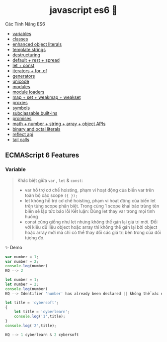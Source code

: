 <h1 align="center">javascript es6 👋</h1>

Các Tính Năng ES6
- [variables](#variable)
- [classes](#classes)
- [enhanced object literals](#enhanced-object-literals)
- [template strings](#template-strings)
- [destructuring](#destructuring)
- [default + rest + spread](#default--rest--spread)
- [let + const](#let--const)
- [iterators + for..of](#iterators--forof)
- [generators](#generators)
- [unicode](#unicode)
- [modules](#modules)
- [module loaders](#module-loaders)
- [map + set + weakmap + weakset](#map--set--weakmap--weakset)
- [proxies](#proxies)
- [symbols](#symbols)
- [subclassable built-ins](#subclassable-built-ins)
- [promises](#promises)
- [math + number + string + array + object APIs](#math--number--string--array--object-apis)
- [binary and octal literals](#binary-and-octal-literals)
- [reflect api](#reflect-api)
- [tail calls](#tail-calls)

## ECMAScript 6 Features

### Variable
> Khác biệt giữa `var` , `let` & `const`: 
> + var hổ trợ cơ chế hoisting, phạm vi hoạt động của biến var trên toàn bộ các scope `({ });`
> + let không hỗ trợ cơ chế hoisting, phạm vi hoạt động của biến let trên từng scope phân biệt. Trong cùng 1 scope khai báo trùng tên biến sẽ lập tức báo lỗi
Kết luận: Dùng let thay var trong mọi tình huống
> + const cũng giống như let nhưng không thể gán lại giá trị mới. Đối với kiểu dữ liệu object hoặc array thì không thể gán lại bởi object hoặc array mới mà chỉ có thể thay đổi các giá trị bên trong của đối tượng đó.

✨ Demo

```javascript
var number = 1;
var number = 2;
console.log(number)
KQ --> 2

let number = 1;
let number = 2;
console.log(number)
KQ --> Identifier 'number' has already been declared || không thể xác định được number vì đã được khai báo

let title = 'cybersoft';
{
    let title = 'cyberlearn';
    console.log('1',title); 
}
console.log('2',title);

KQ --> 1 cyberlearn & 2 cybersoft
```
